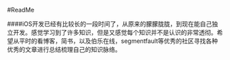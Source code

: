 #ReadMe

####iOS开发已经有比较长的一段时间了，从原来的朦朦胧胧，到现在能自己独立开发。感觉学习到了许多知识，但是又感觉每个知识并不是认识的非常透彻。希望从平时的看博客，简书，以及伯乐在线，segmentfault等优秀的社区寻找各种优秀的文章进行总结梳理自己的知识脉络。


